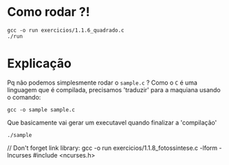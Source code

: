 # Como rodar ?!
```shell
gcc -o run exercicios/1.1.6_quadrado.c 
./run
```

# Explicação

Pq não podemos simplesmente rodar o `sample.c` ?
Como o `C` é uma linguagem que é compilada, precisamos 'traduzir' para a maquiana usando o comando:
```shell
gcc -o sample sample.c
```
Que basicamente vai gerar um executavel quando finalizar a 'compilação' 

```shell
./sample
```


// Don't forget link library: gcc -o run exercicios/1.1.8_fotossintese.c -lform -lncurses
#include <ncurses.h>




